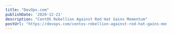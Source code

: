 ```yaml
---
title: "DevOps.com"
publishDate: '2020-12-21'
description: "CentOS Rebellion Against Red Hat Gains Momentum"
postUrl: "https://devops.com/centos-rebellion-against-red-hat-gains-momentum/"
---
```

